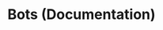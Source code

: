 ---
layout: post
title:  "Bots (Documentation)"
category: discord
summary: "A list of Wysc's primary bots and their most used bot commands."
redirect_to: https://gdocs.gitbook.io/wysc/start
---